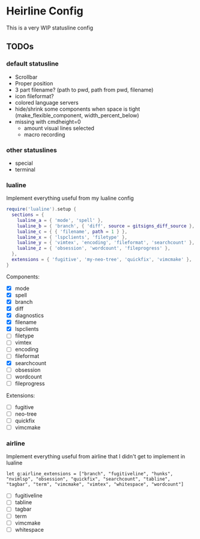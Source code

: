 # Heirline Config

This is a very WIP statusline config

## TODOs
### default statusline
- Scrollbar
- Proper position
- 3 part filename? (path to pwd, path from pwd, filename)
- icon fileformat?
- colored language servers
- hide/shrink some components when space is tight (make_flexible_component, width_percent_below)
- missing with cmdheight=0
  - amount visual lines selected
  - macro recording

### other statuslines
- special
- terminal

### lualine
Implement everything useful from my lualine config
```lua
require('lualine').setup {
  sections = {
    lualine_a = { 'mode', 'spell' },
    lualine_b = { 'branch', { 'diff', source = gitsigns_diff_source }, 'diagnostics' },
    lualine_c = { { 'filename', path = 1 } },
    lualine_x = { 'lspclients', 'filetype' },
    lualine_y = { 'vimtex', 'encoding', 'fileformat', 'searchcount' },
    lualine_z = { 'obsession', 'wordcount', 'fileprogress' },
  },
  extensions = { 'fugitive', 'my-neo-tree', 'quickfix', 'vimcmake' },
}
```
Components:
- [x] mode
- [x] spell
- [x] branch
- [x] diff
- [x] diagnostics
- [x] filename
- [x] lspclients
- [ ] filetype
- [ ] vimtex
- [ ] encoding
- [ ] fileformat
- [x] searchcount
- [ ] obsession
- [ ] wordcount
- [ ] fileprogress

Extensions:
- [ ] fugitive
- [ ] neo-tree
- [ ] quickfix
- [ ] vimcmake

### airline
Implement everything useful from airline that I didn't get to implement in lualine
```vim
let g:airline_extensions = ["branch", "fugitiveline", "hunks", "nvimlsp", "obsession", "quickfix", "searchcount", "tabline", "tagbar", "term", "vimcmake", "vimtex", "whitespace", "wordcount"]
```
- [ ] fugitiveline
- [ ] tabline
- [ ] tagbar
- [ ] term
- [ ] vimcmake
- [ ] whitespace
